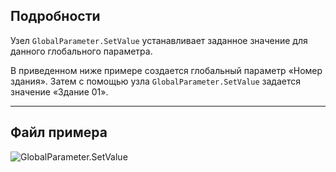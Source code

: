 ## Подробности
Узел `GlobalParameter.SetValue` устанавливает заданное значение для данного глобального параметра.

В приведенном ниже примере создается глобальный параметр «Номер здания». Затем с помощью узла `GlobalParameter.SetValue` задается значение «Здание 01».
___
## Файл примера

![GlobalParameter.SetValue](./Revit.Elements.GlobalParameter.SetValue_img.jpg)

